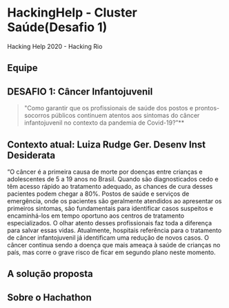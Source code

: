 # HackingHelp - Cluster Saúde(Desafio 1)
Hacking Help 2020 - Hacking Rio

## Equipe




## DESAFIO 1: Câncer Infantojuvenil 

> "Como garantir que os profissionais de saúde dos postos e prontos-socorros públicos continuem atentos aos sintomas do câncer infantojuvenil no contexto da pandemia de Covid-19?”**

## Contexto atual:  **Luiza Rudge Ger. Desenv Inst Desiderata**
 “O câncer é a primeira causa de morte por doenças entre crianças e adolescentes de 5 a 19 anos no Brasil. Quando são diagnosticados cedo e têm acesso rápido ao tratamento adequado, as chances de cura desses pacientes podem chegar a 80%. Postos de saúde e serviços de emergência, onde os pacientes são geralmente atendidos ao apresentar os primeiros sintomas, são fundamentais para identificar casos suspeitos e encaminhá-los em tempo oportuno aos centros de tratamento especializados. O olhar atento desses profissionais faz toda a diferença para salvar essas vidas. Atualmente, hospitais referência para o tratamento de câncer infantojuvenil já identificam uma redução de novos casos. O câncer continua sendo a doença que mais ameaça à saúde de crianças no país, mas corre o grave risco de ficar em segundo plano neste momento.
 
 
 ## A solução proposta
 
 
 
 
 ## Sobre o Hachathon 
